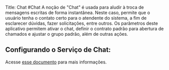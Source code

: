 Title: Chat
#Chat
A noção de "Chat" é usada para aludir à troca de mensagens escritas de forma instantânea. Neste caso, permite que o usuário tenha o contato certo para o atendente do sistema, a fim de esclarecer dúvidas, fazer solicitações, entre outros. Os parâmetros deste aplicativo permitem ativar o chat, definir o contrato padrão para abertura de chamados e ajustar o grupo padrão, além de outras ações.

## Configurando o Serviço de Chat:

Acesse [esse documento][1] para mais informações. 

[1]:/pt-br/citsmart-platform-8/platform-administration/parameters-list/configure-parametrization-chat.html
